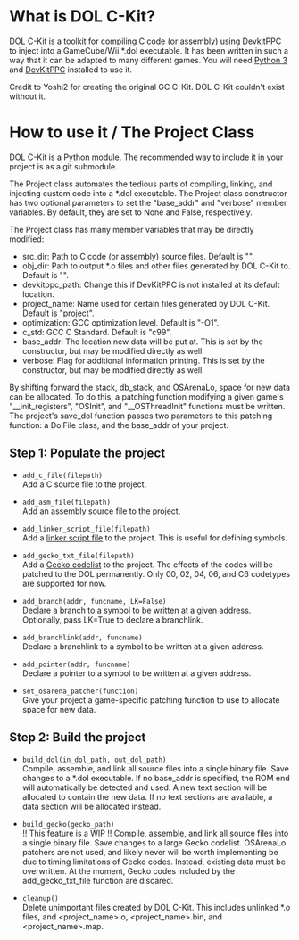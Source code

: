 # What is DOL C-Kit?
DOL C-Kit is a toolkit for compiling C code (or assembly) using DevkitPPC to inject into a GameCube/Wii \*.dol executable.  It has been written in such a way that it can be adapted to many different games.  You will need [Python 3](https://www.python.org/downloads/) and [DevKitPPC](https://devkitpro.org/wiki/Getting_Started) installed to use it.

Credit to Yoshi2 for creating the original GC C-Kit.  DOL C-Kit couldn't exist without it.

# How to use it / The Project Class
DOL C-Kit is a Python module.  The recommended way to include it in your project is as a git submodule.

The Project class automates the tedious parts of compiling, linking, and injecting custom code into a \*.dol executable.  The Project class constructor has two optional parameters to set the "base_addr" and "verbose" member variables.  By default, they are set to None and False, respectively.

The Project class has many member variables that may be directly modified:
* src_dir: Path to C code (or assembly) source files.  Default is "".
* obj_dir: Path to output \*.o files and other files generated by DOL C-Kit to.  Default is "".
* devkitppc_path: Change this if DevKitPPC is not installed at its default location.
* project_name: Name used for certain files generated by DOL C-Kit.  Default is "project".
* optimization: GCC optimization level.  Default is "-O1".
* c_std: GCC C Standard.  Default is "c99".
* base_addr: The location new data will be put at.  This is set by the constructor, but may be modified directly as well.
* verbose: Flag for additional information printing.  This is set by the constructor, but may be modified directly as well.

By shifting forward the stack, db_stack, and OSArenaLo, space for new data can be allocated.  To do this, a patching function modifying a given game's "\_\_init_registers", "OSInit", and "\_\_OSThreadInit" functions must be written.  The project's save_dol function passes two parameters to this patching function: a DolFile class, and the base_addr of your project.

## Step 1: Populate the project
* `add_c_file(filepath)`<br>
Add a C source file to the project.

* `add_asm_file(filepath)`<br>
Add an assembly source file to the project.

* `add_linker_script_file(filepath)`<br>
Add a [linker script file](https://ftp.gnu.org/old-gnu/Manuals/ld-2.9.1/html_chapter/ld_3.html) to the project.  This is useful for defining symbols.

* `add_gecko_txt_file(filepath)`<br>
Add a [Gecko codelist](http://codes.rc24.xyz/) to the project.  The effects of the codes will be patched to the DOL permanently.  Only 00, 02, 04, 06, and C6 codetypes are supported for now.

* `add_branch(addr, funcname, LK=False)`<br>
Declare a branch to a symbol to be written at a given address.  Optionally, pass LK=True to declare a branchlink.

* `add_branchlink(addr, funcname)`<br>
Declare a branchlink to a symbol to be written at a given address.

* `add_pointer(addr, funcname)`<br>
Declare a pointer to a symbol to be written at a given address.

* `set_osarena_patcher(function)`<br>
Give your project a game-specific patching function to use to allocate space for new data.

## Step 2: Build the project
* `build_dol(in_dol_path, out_dol_path)`<br>
Compile, assemble, and link all source files into a single binary file.  Save changes to a \*.dol executable.  If no base_addr is specified, the ROM end will automatically be detected and used.  A new text section will be allocated to contain the new data.  If no text sections are available, a data section will be allocated instead.

* `build_gecko(gecko_path)`<br>
!! This feature is a WIP !!  Compile, assemble, and link all source files into a single binary file.  Save changes to a large Gecko codelist.  OSArenaLo patchers are not used, and likely never will be worth implementing be due to timing limitations of Gecko codes.  Instead, existing data must be overwritten.  At the moment, Gecko codes included by the add_gecko_txt_file function are discared.

* `cleanup()`<br>
Delete unimportant files created by DOL C-Kit.  This includes unlinked \*.o files, and <project_name>.o, <project_name>.bin, and <project_name>.map.
